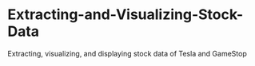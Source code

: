 # Extracting-and-Visualizing-Stock-Data
Extracting, visualizing, and displaying stock data of Tesla and GameStop
